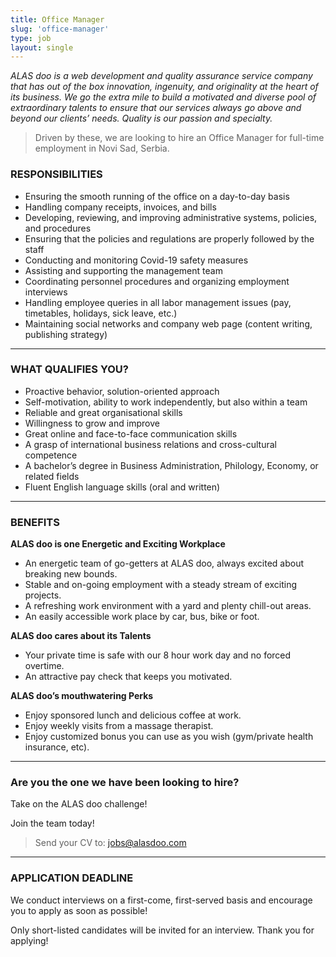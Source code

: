 ```yaml
---
title: Office Manager
slug: 'office-manager'
type: job
layout: single
---
```


_ALAS doo is a web development and quality assurance service company that has out of the box innovation, ingenuity, and originality at the heart of its business. We go the extra mile to build a motivated and diverse pool of extraordinary talents to ensure that our services always go above and beyond our clients’ needs. Quality is our passion and specialty._

> Driven by these, we are looking to hire an Office Manager for full-time employment in Novi Sad, Serbia.

### RESPONSIBILITIES

- Ensuring the smooth running of the office on a day-to-day basis
- Handling company receipts, invoices, and bills
- Developing, reviewing, and improving administrative systems, policies, and procedures
- Ensuring that the policies and regulations are properly followed by the staff
- Conducting and monitoring Covid-19 safety measures
- Assisting and supporting the management team
- Coordinating personnel procedures and organizing employment interviews
- Handling employee queries in all labor management issues (pay, timetables, holidays, sick leave, etc.)
- Maintaining social networks and company web page (content writing, publishing strategy)

---

### WHAT QUALIFIES YOU?

- Proactive behavior, solution-oriented approach
- Self-motivation, ability to work independently, but also within a team
- Reliable and great organisational skills
- Willingness to grow and improve
- Great online and face-to-face communication skills
- A grasp of international business relations and cross-cultural competence
- A bachelor’s degree in Business Administration, Philology, Economy, or related fields
- Fluent English language skills (oral and written)

---

### BENEFITS

**ALAS doo is one Energetic and Exciting Workplace**

- An energetic team of go-getters at ALAS doo, always excited about breaking new bounds.
- Stable and on-going employment with a steady stream of exciting projects.
- A refreshing work environment with a yard and plenty chill-out areas.
- An easily accessible work place by car, bus, bike or foot.

**ALAS doo cares about its Talents**

- Your private time is safe with our 8 hour work day and no forced overtime.
- An attractive pay check that keeps you motivated.

**ALAS doo’s mouthwatering Perks**

- Enjoy sponsored lunch and delicious coffee at work.
- Enjoy weekly visits from a massage therapist.
- Enjoy customized bonus you can use as you wish (gym/private health insurance, etc).

---

### Are you the one we have been looking to hire?

Take on the ALAS doo challenge!

Join the team today!

> Send your CV to: <jobs@alasdoo.com>

---

### APPLICATION DEADLINE

We conduct interviews on a first-come, first-served basis and encourage you to apply as soon as possible!

Only short-listed candidates will be invited for an interview. Thank you for applying!
